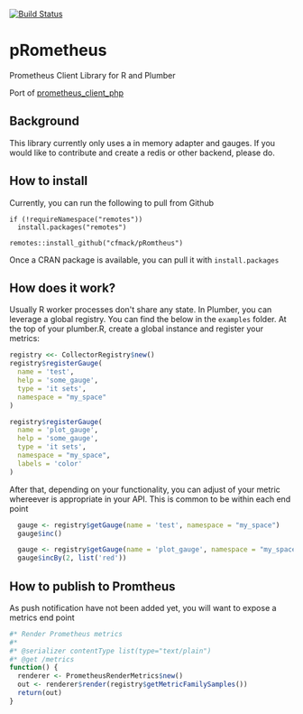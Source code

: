 [![Build Status](https://travis-ci.com/cfmack/pRometheus.svg?branch=master)](https://travis-ci.com/cfmack/pRometheus)

# pRometheus
Prometheus Client Library for R and Plumber

Port of [prometheus_client_php](https://github.com/endclothing/prometheus_client_php) 

## Background

This library currently only uses a in memory adapter and gauges.  If you would like to contribute and create a redis or other backend, please do.   


## How to install

Currently, you can run the following to pull from Github

```
if (!requireNamespace("remotes"))
  install.packages("remotes")

remotes::install_github("cfmack/pRomtheus")
```

Once a CRAN package is available, you can pull it with `install.packages`

## How does it work?

Usually R worker processes don't share any state.   In Plumber, you can leverage a global registry.   You can find the below in the `examples` folder.  At the top of your plumber.R, create a global instance and register your metrics:

```R
registry <<- CollectorRegistry$new()
registry$registerGauge(
  name = 'test',
  help = 'some_gauge',
  type = 'it sets',
  namespace = "my_space"
)

registry$registerGauge(
  name = 'plot_gauge',
  help = 'some_gauge',
  type = 'it sets',
  namespace = "my_space",
  labels = 'color'
)

```

After that, depending on your functionality, you can adjust of your metric whereever is appropriate in your API.   This is common to be within each end point

```R
  gauge <- registry$getGauge(name = 'test', namespace = "my_space")
  gauge$inc()

  gauge <- registry$getGauge(name = 'plot_gauge', namespace = "my_space")
  gauge$incBy(2, list('red'))
```

## How to publish to Promtheus
As push notification have not been added yet, you will want to expose a metrics end point

```R
#* Render Prometheus metrics
#*
#* @serializer contentType list(type="text/plain")
#* @get /metrics
function() {
  renderer <- PrometheusRenderMetrics$new()
  out <- renderer$render(registry$getMetricFamilySamples())
  return(out)
}

``` 